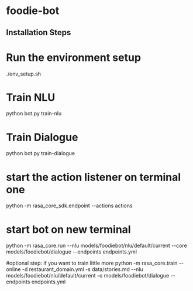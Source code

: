 # foodie-bot
## Installation Steps

# Run the environment setup
./env_setup.sh

# Train NLU
python bot.py train-nlu

# Train Dialogue
python bot.py train-dialogue

# start the action listener on terminal one
python -m rasa_core_sdk.endpoint --actions actions

# start bot on new terminal 
python -m rasa_core.run --nlu models/foodiebot/nlu/default/current --core models/foodiebot/dialogue --endpoints endpoints.yml

#optional step: if you want to train little more
python -m rasa_core.train  --online  -d restaurant_domain.yml -s data/stories.md  --nlu models/foodiebot/nlu/default/current -o models/foodiebot/dialogue --endpoints endpoints.yml

